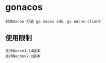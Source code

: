 # gonacos
```
封装nacos 打造 go nacos sdk、go nacos client
```

## 使用限制
```
支持Go>=v1.14版本
支持Nacos>2.x版本
```
